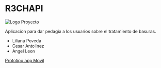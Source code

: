 # R3CHAPI

![Logo Proyecto](https://raw.githubusercontent.com/TalentoBogotaFedesoft/it-talent-052-r3chapi/master/Proyecto/dise%C3%B1os/logo/logo.png)

Aplicaciòn para dar pedagia a los usuarios sobre el tratamiento de basuras.

- Liliana Poveda
- Cesar Antolinez
- Angel Leon


[Prototipo app Movil](https://c0der97.github.io/Proyecto/prototipo/index.html)

 
